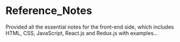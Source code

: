 # Reference_Notes
Provided all the essential notes for the front-end side, which includes HTML, CSS, JavaScript, React.js and Redux.js with examples...